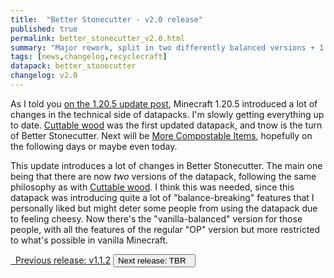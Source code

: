 ```yaml
---
title:  "Better Stonecutter - v2.0 release"
published: true
permalink: better_stonecutter_v2.0.html
summary: "Major rework, split in two differently balanced versions + 1.20.5 update"
tags: [news,changelog,recyclecraft]
datapack: better_stonecutter
changelog: v2.0
---
```


As I told you [on the 1.20.5 update post](update_MC1.20.5.html), Minecraft 1.20.5 introduced a lot of changes in the technical side of datapacks. I'm slowly getting everything up to date. [Cuttable wood](cuttable_wood.html) was the first updated datapack, and tnow is the turn of Better Stonecutter. Next will be [More Compostable Items](more_compostable_items.html), hopefully on the following days or maybe even today.

This update introduces a lot of changes in Better Stonecutter. The main one being that there are now *two* versions of the datapack, following the same philosophy as with [Cuttable wood](cuttable_wood.html). I think this was needed, since this datapack was introducing quite a lot of "balance-breaking" features that I personally liked but might deter some people from using the datapack due to feeling cheesy. Now there's the "vanilla-balanced" version for those people, with all the features of the regular "OP" version but more restricted to what's possible in vanilla Minecraft.

<div class="btn-group">
    <a href="better_stonecutter_v1.1.2.html" role="button" class="btn btn-primary"><i class="fa fa-caret-left"></i>&nbsp; Previous release: v1.1.2</a>
    <button role="button" class="btn btn-default disabled">Next release: TBR &nbsp;<i class="fa fa-caret-right"></i> </button>
</div>
